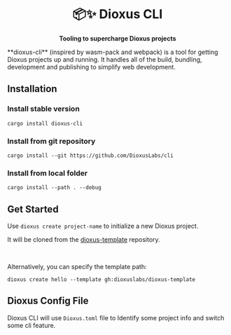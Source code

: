 <div align="center">
  <h1>📦✨ Dioxus CLI </h1>
  <p><strong>Tooling to supercharge Dioxus projects</strong></p>
</div>
**dioxus-cli** (inspired by wasm-pack and webpack) is a tool for getting Dioxus projects up and running. It handles all of the build, bundling, development and publishing to simplify web development.


## Installation

### Install stable version
```
cargo install dioxus-cli
```
### Install from git repository
```
cargo install --git https://github.com/DioxusLabs/cli
```
### Install from local folder
```
cargo install --path . --debug
```


## Get Started 

Use `dioxus create project-name` to initialize a new Dioxus project. <br>

It will be cloned from the [dioxus-template](https://github.com/DioxusLabs/dioxus-template) repository.

<br>

Alternatively, you can specify the template path:

```
dioxus create hello --template gh:dioxuslabs/dioxus-template
```

## Dioxus Config File

Dioxus CLI will use `Dioxus.toml` file to Identify some project info and switch some cli feature.